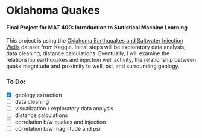 # Oklahoma Quakes

#### Final Project for MAT 400: Introduction to Statistical Machine Learning


This project is using the  [Oklahoma Earthquakes and Saltwater Injection Wells](https://www.kaggle.com/ksuchris2000/oklahoma-earthquakes-and-saltwater-injection-wells#InjectionWells.csv) dataset from Kaggle. Initial steps will be exploratory data analysis, data cleaning, distance calculations. Eventually, I will examine the relationship earthquakes and injection well activity, the relationship between quake magnitude and proximity to well, psi, and surrounding geology.


### To Do:  
- [x] geology extraction  
- [ ] data cleaning  
- [ ] visualization / exploratory data analysis  
- [ ] distance calculations  
- [ ] correlation b/w quakes and injection  
- [ ] correlation b/w magnitude and psi  
